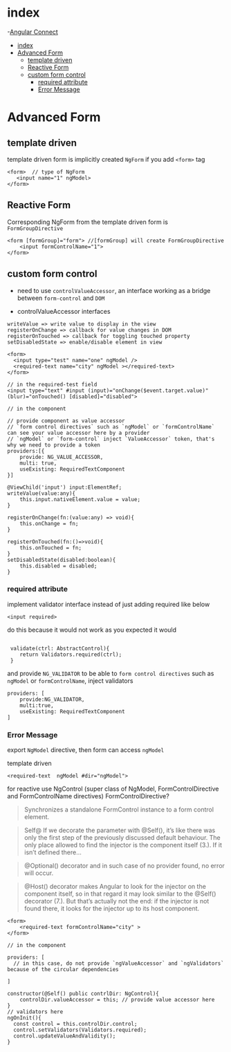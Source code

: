 # index

-[Angular Connect](https://www.youtube.com/watch?v=CD_t3m2WMM8&t=1523s)

- [index](#index)
- [Advanced Form](#advanced-form)
  - [template driven](#template-driven)
  - [Reactive Form](#reactive-form)
  - [custom form control](#custom-form-control)
    - [required attribute](#required-attribute)
    - [Error Message](#error-message)

# Advanced Form

## template driven

template driven form is implicitly created `NgForm` if you add `<form>` tag

```
<form>  // type of NgForm
   <input name="1" ngModel>
</form>

```

## Reactive Form

Corresponding NgForm from the template driven form is `FormGroupDirective`

```
<form [formGroup]="form"> //[formGroup] will create FormGroupDirective
    <input formControlName="1">
</form>

```

## custom form control

- need to use `controlValueAccessor`, an interface working as a bridge between `form-control` and `DOM`

- controlValueAccessor interfaces

```
writeValue => write value to display in the view
registerOnChange => callback for value changes in DOM
registerOnTouched => callback for toggling touched property
setDisabledState => enable/disable element in view
```

```
<form>
  <input type="test" name="one" ngModel />
  <required-text name="city" ngModel ></required-text>
</form>

```

```
// in the required-test field
<input type="text" #input (input)="onChange($event.target.value)" (blur)="onTouched() [disabled]="disabled">

// in the component

// provide component as value accessor
// `form control directives` such as `ngModel` or `formControlName` can see your value accessor here by a provider
// `ngModel` or `form-control` inject `ValueAccessor` token, that's why we need to provide a token
providers:[{
    provide: NG_VALUE_ACCESSOR,
    multi: true,
    useExisting: RequiredTextComponent
}]

@ViewChild('input') input:ElementRef;
writeValue(value:any){
    this.input.nativeElement.value = value;
}

registerOnChange(fn:(value:any) => void){
    this.onChange = fn;
}

registerOnTouched(fn:()=>void){
    this.onTouched = fn;
}
setDisabledState(disabled:boolean){
    this.disabled = disabled;
}
```

### required attribute

implement validator interface
instead of just adding required like below

```
<input required>
```

do this because it would not work as you expected it would

```

 validate(ctrl: AbstractControl){
    return Validators.required(ctrl);
 }
```

and provide `NG_VALIDATOR` to be able to `form control directives` such as `ngModel` or `formControlName`,
inject validators

```
providers: [
    provide:NG_VALIDATOR,
    multi:true,
    useExisting: RequiredTextComponent
]

```

### Error Message

export `NgModel` directive, then form can access `ngModel`

template driven

```
<required-text  ngModel #dir="ngModel">
```

for reactive
use NgControl (super class of NgModel, FormControlDirective and FormControlName directives)
FormControlDirective?

> Synchronizes a standalone FormControl instance to a form control element.

> Self@ If we decorate the parameter with @Self(), it’s like there was only the first step of the previously discussed default behaviour. The only place allowed to find the injector is the component itself (3.). If it isn’t defined there…

> @Optional() decorator and in such case of no provider found, no error will occur.

> @Host() decorator makes Angular to look for the injector on the component itself, so in that regard it may look similar to the @Self() decorator (7.). But that’s actually not the end: if the injector is not found there, it looks for the injector up to its host component.

```
<form>
    <required-text formControlName="city" >
</form>

// in the component

providers: [
  // in this case, do not provide `ngValueAccessor` and `ngValidators` because of the circular dependencies

]

constructor(@Self() public contrlDir: NgControl){
    controlDir.valueAccessor = this; // provide value accessor here
}
// validators here
ngOnInit(){
  const control = this.controlDir.control;
  control.setValidators(Validators.required);
  control.updateValueAndValidity();
}
```
